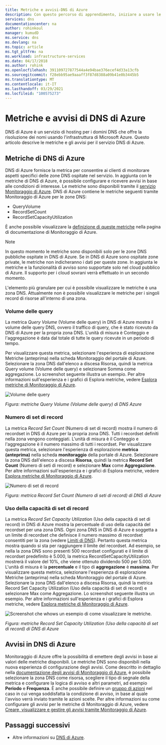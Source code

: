 ```yaml
---
title: Metriche e avvisi-DNS di Azure
description: Con questo percorso di apprendimento, iniziare a usare le metriche e gli avvisi di DNS di Azure.
services: dns
documentationcenter: na
author: rohinkoul
manager: kumudD
ms.service: dns
ms.devlang: na
ms.topic: article
ms.tgt_pltfrm: na
ms.workload: infrastructure-services
ms.date: 04/17/2018
ms.author: rohink
ms.openlocfilehash: 391109727877544a4e94bae376ecef4d33a13cfb
ms.sourcegitcommit: f28ebb95ae9aaaff3f87d8388a09b41e0b3445b5
ms.translationtype: MT
ms.contentlocale: it-IT
ms.lasthandoff: 03/29/2021
ms.locfileid: "100575273"
---
```

# <a name="azure-dns-metrics-and-alerts"></a>Metriche e avvisi di DNS di Azure
DNS di Azure è un servizio di hosting per i domini DNS che offre la risoluzione dei nomi usando l'infrastruttura di Microsoft Azure. Questo articolo descrive le metriche e gli avvisi per il servizio DNS di Azure.

## <a name="azure-dns-metrics"></a>Metriche di DNS di Azure

DNS di Azure fornisce la metrica per consentire ai clienti di monitorare aspetti specifici delle zone DNS ospitate nel servizio. In aggiunta con le metriche di DNS di Azure, è possibile configurare e ricevere avvisi in base alle condizioni di interesse. Le metriche sono disponibili tramite il [servizio Monitoraggio di Azure](../azure-monitor/index.yml). DNS di Azure contiene le metriche seguenti tramite Monitoraggio di Azure per le zone DNS:

-   QueryVolume
-   RecordSetCount
-   RecordSetCapacityUtilization

È anche possibile visualizzare la [definizione di queste metriche](../azure-monitor/essentials/metrics-supported.md#microsoftnetworkdnszones) nella pagina di documentazione di Monitoraggio di Azure.
>[!NOTE]
> In questo momento le metriche sono disponibili solo per le zone DNS pubbliche ospitate in DNS di Azure. Se in DNS di Azure sono ospitate zone private, le metriche non indicheranno i dati per queste zone. In aggiunta le metriche e la funzionalità di avviso sono supportate solo nel cloud pubblico di Azure. Il supporto per i cloud sovrani verrà effettuato in un secondo momento. 

L'elemento più granulare per cui è possibile visualizzare le metriche è una zona DNS. Attualmente non è possibile visualizzare le metriche per i singoli record di risorse all'interno di una zona.

### <a name="query-volume"></a>Volume delle query

La metrica *Query Volume* (Volume delle query) in DNS di Azure mostra il volume delle query DNS, ovvero il traffico di query, che è stato ricevuto da DNS di Azure per la propria zona DNS. L'unità di misura è Conteggio e l'aggregazione è data dal totale di tutte le query ricevute in un periodo di tempo. 

Per visualizzare questa metrica, selezionare l'esperienza di esplorazione Metriche (anteprima) nella scheda Monitoraggio del portale di Azure. Selezionare la zona DNS dall'elenco a discesa Risorsa, quindi la metrica Query volume (Volume delle query) e selezionare Somma come aggregazione. Lo screenshot seguente illustra un esempio.  Per altre informazioni sull'esperienza e i grafici di Esplora metriche, vedere [Esplora metriche di Monitoraggio di Azure](../azure-monitor/essentials/metrics-charts.md).

![Volume delle query](./media/dns-alerts-metrics/dns-metrics-query-volume.png)

*Figura: metriche Query Volume (Volume delle query) di DNS Azure*

### <a name="record-set-count"></a>Numero di set di record
La metrica *Record Set Count* (Numero di set di record) mostra il numero di recordset in DNS di Azure per la propria zona DNS. Tutti i recordset definiti nella zona vengono conteggiati. L'unità di misura è il Conteggio e l'aggregazione è il numero massimo di tutti i recordset. Per visualizzare questa metrica, selezionare l'esperienza di esplorazione **metrica (anteprima)** nella scheda **monitoraggio** della portale di Azure. Selezionare la zona DNS dall'elenco a discesa **Risorsa**, quindi la metrica **Record Set Count** (Numero di seti di record) e selezionare **Max** come **Aggregazione**. Per altre informazioni sull'esperienza e i grafici di Esplora metriche, vedere [Esplora metriche di Monitoraggio di Azure](../azure-monitor/essentials/metrics-charts.md). 

![Numero di set di record](./media/dns-alerts-metrics/dns-metrics-record-set-count.png)

*Figura: metrica Record Set Count (Numero di seti di record) di DNS di Azure*


### <a name="record-set-capacity-utilization"></a>Uso della capacità di set di record
La metrica *Record Set Capacity Utilization* (Uso della capacità di set di record) in DNS di Azure mostra la percentuale di uso della capacità del recordset per una zona DNS. Ogni zona DNS in DNS di Azure è soggetta a un limite di recordset che definisce il numero massimo di recordset consentiti per la zona (vedere [Limiti di DNS](dns-zones-records.md#limits)). Pertanto questa metrica mostra quando si sta per raggiungere il limite del recordset. Ad esempio, se nella la zona DNS sono presenti 500 recordset configurati e il limite di recordset predefinito è 5.000, la metrica RecordSetCapacityUtilization mostrerà il valore del 10%, che viene ottenuto dividendo 500 per 5.000. L'unità di misura è la **percentuale** e il tipo di **aggregazione** è **massima**. Per visualizzare questa metrica, selezionare l'esperienza di esplorazione Metriche (anteprima) nella scheda Monitoraggio del portale di Azure. Selezionare la zona DNS dall'elenco a discesa Risorsa, quindi la metrica Record Set Capacity Utilization (Uso della capacità di set di record) e selezionare Max come Aggregazione. Lo screenshot seguente illustra un esempio. Per altre informazioni sull'esperienza e i grafici di Esplora metriche, vedere [Esplora metriche di Monitoraggio di Azure](../azure-monitor/essentials/metrics-charts.md). 

![Screenshot che whows un esempio di come visualizzare le metriche.](./media/dns-alerts-metrics/dns-metrics-record-set-capacity-uitlization.png)

*Figura: metriche Record Set Capacity Utilization (Uso della capacità di set di record) di DNS di Azure*

## <a name="alerts-in-azure-dns"></a>Avvisi in DNS di Azure
Monitoraggio di Azure offre la possibilità di emettere degli avvisi in base ai valori delle metriche disponibili. Le metriche DNS sono disponibili nella nuova esperienza di configurazione degli avvisi. Come descritto in dettaglio nella [documentazione degli avvisi di Monitoraggio di Azure](../azure-monitor/alerts/alerts-metric.md), è possibile selezionare la zona DNS come risorsa, scegliere il tipo di segnale della metrica e configurare la logica di avviso e altri parametri, ad esempio **Periodo** e **Frequenza**. È anche possibile definire un [gruppo di azioni](../azure-monitor/alerts/action-groups.md) nel caso in cui venga soddisfatta la condizione di avviso, in base al quale l'avviso verrà inviato tramite le azioni scelte. Per altre informazioni su come configurare gli avvisi per le metriche di Monitoraggio di Azure, vedere [Creare, visualizzare e gestire gli avvisi tramite Monitoraggio di Azure](../azure-monitor/alerts/alerts-metric.md). 

## <a name="next-steps"></a>Passaggi successivi
- Altre informazioni su [DNS di Azure](dns-overview.md).